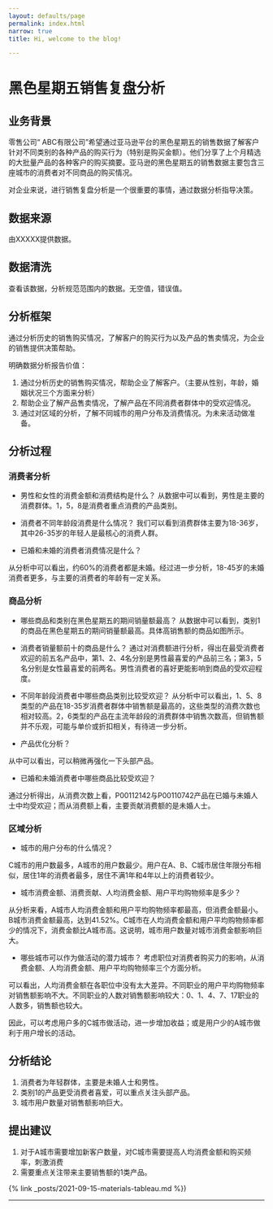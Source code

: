 ```yaml
---
layout: defaults/page
permalink: index.html
narrow: true
title: Hi, welcome to the blog!

---
```


# 黑色星期五销售复盘分析

## 业务背景

零售公司“ ABC有限公司”希望通过亚马逊平台的黑色星期五的销售数据了解客户针对不同类别的各种产品的购买行为（特别是购买金额）。他们分享了上个月精选的大批量产品的各种客户的购买摘要。亚马逊的黑色星期五的销售数据主要包含三座城市的消费者对不同商品的购买情况。 

对企业来说，进行销售复盘分析是一个很重要的事情，通过数据分析指导决策。

## 数据来源

由XXXXX提供数据。

## 数据清洗

查看该数据，分析规范范围内的数据。无空值，错误值。

## 分析框架

通过分析历史的销售购买情况，了解客户的购买行为以及产品的售卖情况，为企业的销售提供决策帮助。

明确数据分析报告价值：

1. 通过分析历史的销售购买情况，帮助企业了解客户。（主要从性别，年龄，婚姻状况三个方面来分析）
2. 帮助企业了解产品售卖情况，了解产品在不同消费者群体中的受欢迎情况。
3. 通过对区域的分析，了解不同城市的用户分布及消费情况。为未来活动做准备。

## 分析过程

### 消费者分析

* 男性和女性的消费金额和消费结构是什么？
  从数据中可以看到，男性是主要的消费群体。1，5，8是消费者重点消费的产品类别。

* 消费者不同年龄段消费是什么情况？
  我们可以看到消费群体主要为18-36岁，其中26-35岁的年轻人是最核心的消费人群。

* 已婚和未婚的消费者消费情况是什么？


从分析中可以看出，约60%的消费者都是未婚。经过进一步分析，18-45岁的未婚消费者更多，与主要的消费者的年龄有一定关系。

### 商品分析

* 哪些商品和类别在黑色星期五的期间销量额最高？
  从数据中可以看到，类别1的商品在黑色星期五的期间销量额最高。具体高销售额的商品如图所示。

* 消费者销量额前十的商品是什么？
  通过对消费额进行分析，得出在最受消费者欢迎的前五名产品中，第1、2、4名分别是男性最喜爱的产品前三名；第3，5名分别是女性最喜爱的前两名。男性消费者的喜好更能影响到商品的受欢迎程度。

* 不同年龄段消费者中哪些商品类别比较受欢迎？
  从分析中可以看出，1、5、8类型的产品在18-35岁消费者群体中销售额是最高的，这些类型的消费次数也相对较高。2，6类型的产品在主流年龄段的消费群体中销售次数高，但销售额并不乐观，可能与单价或折扣相关，有待进一步分析。

* 产品优化分析？

从中可以看出，可以稍微再强化一下头部产品。


* 已婚和未婚消费者中哪些商品比较受欢迎？

通过分析得出，从消费次数上看，P00112142与P00110742产品在已婚与未婚人士中均受欢迎；而从消费额上看，主要贡献消费额的是未婚人士。

### 区域分析

* 城市的用户分布的什么情况？


C城市的用户数最多，A城市的用户数最少。用户在A、B、C城市居住年限分布相似，居住1年的消费者最多，居住不满1年和4年以上的消费者较少。


* 城市消费金额、消费贡献、人均消费金额、用户平均购物频率是多少？


从分析来看，A城市人均消费金额和用户平均购物频率都最高，但消费金额最小。B城市消费金额最高，达到41.52%。C城市在人均消费金额和用户平均购物频率都少的情况下，消费金额比A城市高。这说明，城市用户数量对城市消费金额影响巨大。

* 哪些城市可以作为做活动的潜力城市？
  考虑职位对消费者购买力的影响，从消费金额、人均消费金额、用户平均购物频率三个方面分析。

可以看出，人均消费金额在各职位中没有太大差异。不同职业的用户平均购物频率对销售额影响不大。不同职业的人数对销售额影响较大：0、1、4、7、17职业的人数多，销售额也较大。


因此，可以考虑用户多的C城市做活动，进一步增加收益；或是用户少的A城市做利于用户增长的活动。

## 分析结论

1. 消费者为年轻群体，主要是未婚人士和男性。
2. 类别1的产品更受消费者喜爱，可以重点关注头部产品。
3. 城市用户数量对销售额影响巨大。

## 提出建议

1. 对于A城市需要增加新客户数量，对C城市需要提高人均消费金额和购买频率，刺激消费
2. 需要重点关注带来主要销售额的1类产品。





{% link _posts/2021-09-15-materials-tableau.md %})







<hr />

